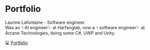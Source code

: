 # Portfolio

Laurine Lafontaine - Software engineer. \
Was an ✨AI engineer✨ at Harfanglab, now a ✨software engineer✨ at Arcane Technologies, doing some C#, UWP and Unity.

:computer: [Portfolio](https://laflaurine.github.io/portfolio/)